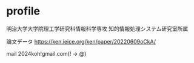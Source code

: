 # profile
明治大学大学院理工学研究科情報科学専攻
知的情報処理システム研究室所属

論文データ
https://ken.ieice.org/ken/paper/20220609oCkA/

mail
2024koh!gmail.com(! -> @)
